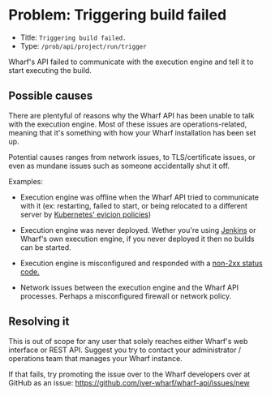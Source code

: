# Problem: Triggering build failed

<!-- panels:start -->

<!-- div:right-panel -->

- Title: `Triggering build failed.`
- Type: `/prob/api/project/run/trigger`

<!-- div:left-panel -->

Wharf's API failed to communicate with the execution engine and tell it to start
executing the build.

<!-- panels:end -->

## Possible causes

<!-- panels:start -->

<!-- div:left-panel -->

There are plentyful of reasons why the Wharf API has been unable to talk with
the execution engine. Most of these issues are operations-related, meaning that
it's something with how your Wharf installation has been set up.

Potential causes ranges from network issues, to TLS/certificate issues, or even
as mundane issues such as someone accidentally shut it off.

<!-- div:right-panel -->

Examples:

- Execution engine was offline when the Wharf API tried to communicate with it
  (ex: restarting, failed to start, or being relocated to a different server by
  [Kubernetes' evicion policies](https://kubernetes.io/docs/concepts/scheduling-eviction/eviction-policy/))

- Execution engine was never deployed. Wether you're using [Jenkins](https://www.jenkins.io/)
  or Wharf's own execution engine, if you never deployed it then no builds can
  be started.

- Execution engine is misconfigured and responded with a
  [non-2xx status code.](https://en.wikipedia.org/wiki/List_of_HTTP_status_codes#2xx_success)

- Network issues between the execution engine and the Wharf API processes.
  Perhaps a misconfigured firewall or network policy.

<!-- panels:end -->

## Resolving it

This is out of scope for any user that solely reaches either Wharf's web
interface or REST API. Suggest you try to contact your
administrator / operations team that manages your Wharf instance.

If that fails, try promoting the issue over to the Wharf developers over at
GitHub as an issue: <https://github.com/iver-wharf/wharf-api/issues/new>
